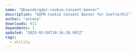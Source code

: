 ```yaml
---
name: "@beyonk/gdpr-cookie-consent-banner"
description: "GDPR Cookie Consent Banner for Svelte/Kit"
author: "antony"
downloads: 911
dependents: 1
updated: "2025-03-04T10:16:39.901Z"
tags: 
  - utility
---
```

